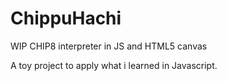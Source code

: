 # ChippuHachi
WIP CHIP8 interpreter in JS and HTML5 canvas

A toy project to apply what i learned in Javascript.
